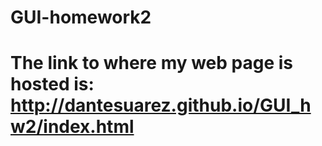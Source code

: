 # GUI-homework2
# The link to where my web page is hosted is: http://dantesuarez.github.io/GUI_hw2/index.html
